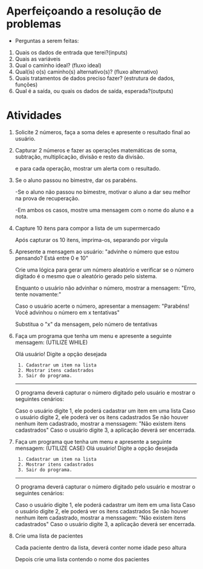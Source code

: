 # Aperfeiçoando a resolução de problemas

- Perguntas a serem feitas:

1. Quais os dados de entrada que terei?(inputs)
2. Quais as variáveis
3. Qual o caminho ideal? (fluxo ideal)
4. Qual(is) o(s) caminho(s) alternativo(s)? (fluxo alternativo)
5. Quais tratamentos de dados preciso fazer? (estrutura de dados, funções)
6. Qual é a saída, ou quais os dados de saída, esperada?(outputs)

# Atividades

1. Solicite 2 números, faça a soma deles
 e apresente o resultado final ao usuário.

2. Capturar 2 números e fazer as operações matemáticas
    de soma, subtração, multiplicação, divisão
    e resto da divisão.

    e para cada operação, mostrar um alerta
    com o resultado.

3. Se o aluno passou no bimestre, dar os parabéns.

    -Se o aluno não passou no bimestre, motivar o
    aluno a dar seu melhor na prova de recuperação.

    -Em ambos os casos, mostre uma mensagem com o
    nome do aluno e a nota.

4. Capture 10 itens para compor a lista de um supermercado

    Após capturar os 10 itens, imprima-os, separando
    por vírgula

5. Apresente a mensagem ao usuário:
    "advinhe o número que estou pensando? Está entre 0 e 10"

    Crie uma lógica para gerar um número aleatório
    e verificar se o número digitado é o mesmo que o
    aleatório gerado pelo sistema.

    Enquanto o usuário não advinhar o número, mostrar a mensagem:
    "Erro, tente novamente:"

    Caso o usuário acerte o número, apresentar a mensagem:
    "Parabéns! Você advinhou o número em x tentativas"

    Substitua o "x" da mensagem, pelo número de tentativas

6. Faça um programa que tenha um menu e apresente  a seguinte mensagem:
(UTILIZE WHILE)

    Olá usuário! Digite a opção desejada

        1. Cadastrar um item na lista
        2. Mostrar itens cadastrados
        3. Sair do programa.
    ---
    O programa deverá capturar o número digitado pelo usuário e mostrar o seguintes cenários:

    Caso o usuário digite 1, ele poderá cadastrar um item em uma lista
    Caso o usuário digite 2, ele poderá ver os itens cadastrados
    Se não houver nenhum item cadastrado, mostrar a menssagem:
        "Não existem itens cadastrados"
    Caso o usuário digite 3, a aplicação deverá ser encerrada.

7. Faça um programa que tenha um menu e apresente  a seguinte mensagem:
    (UTILIZE CASE)
    Olá usuário! Digite a opção desejada

        1. Cadastrar um item na lista
        2. Mostrar itens cadastrados
        3. Sair do programa.
    ---
    O programa deverá capturar o número digitado pelo usuário e mostrar o seguintes cenários:

    Caso o usuário digite 1, ele poderá cadastrar um item em uma lista
    Caso o usuário digite 2, ele poderá ver os itens cadastrados
    Se não houver nenhum item cadastrado, mostrar a menssagem:
        "Não existem itens cadastrados"
    Caso o usuário digite 3, a aplicação deverá ser encerrada.

8. Crie uma lista de pacientes

    Cada paciente dentro da lista, deverá conter
    nome
    idade
    peso
    altura

    Depois crie uma lista contendo o nome dos pacientes
